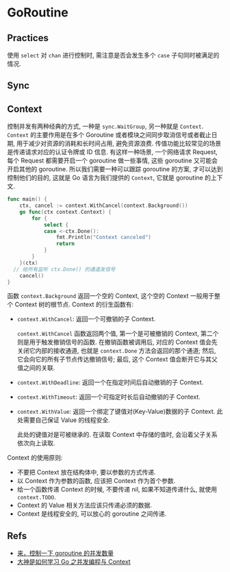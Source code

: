 # GoRoutine

## Practices
使用 `select` 对 `chan` 进行控制时, 需注意是否会发生多个 `case` 子句同时被满足的情况.

## Sync

## Context
控制并发有两种经典的方式, 一种是 `sync.WaitGroup`, 另一种就是 `Context`.
`Context` 的主要作用是在多个 Goroutine 或者模块之间同步取消信号或者截止日期, 用于减少对资源的消耗和长时间占用, 避免资源浪费. 传值功能比较常见的场景是传递请求对应的认证令牌或 ID 信息.
有这样一种场景, 一个网络请求 Request, 每个 Request 都需要开启一个 goroutine 做一些事情, 这些 goroutine 又可能会开启其他的 goroutine. 所以我们需要一种可以跟踪 goroutine 的方案, 才可以达到控制他们的目的, 这就是 Go 语言为我们提供的 `Context`, 它就是 goroutine 的上下文.

```go
func main() {
    ctx, cancel := context.WithCancel(context.Background())
    go func(ctx context.Context) {
		for {
			select {
			case <-ctx.Done():
				fmt.Println("Context canceled")
				return
			}
		}
	}(ctx)
  // 给所有监听 ctx.Done() 的通道发信号
	cancel()
}
```

函数 `context.Background` 返回一个空的 Context, 这个空的 Context 一般用于整个 Context 树的根节点.
Context 的衍生函数有:
* `context.WithCancel`: 返回一个可撤销的子 Context.

    `context.WithCancel` 函数返回两个值, 第一个是可被撤销的 Context, 第二个则是用于触发撤销信号的函数. 在撤销函数被调用后, 对应的 Context 值会先关闭它内部的接收通道, 也就是 `context.Done` 方法会返回的那个通道; 然后, 它会向它的所有子节点传达撤销信号; 最后, 这个 Context 值会断开它与其父值之间的关联.
    
* `context.WithDeadline`: 返回一个在指定时间后自动撤销的子 Context.
* `context.WithTimeout`: 返回一个可指定时长后自动撤销的子 Context.
* `context.WithValue`: 返回一个绑定了键值对(Key-Value)数据的子 Context. 此处需要自己保证 Value 的线程安全.

    此处的键值对是可被继承的. 在读取 Context 中存储的值时, 会沿着父子关系依次向上读取.
    
Context 的使用原则:
* 不要把 Context 放在结构体中, 要以参数的方式传递.
* 以 Context 作为参数的函数, 应该把 Context 作为首个参数.
* 给一个函数传递 Context 的时候, 不要传递 nil, 如果不知道传递什么, 就使用 `context.TODO`.
* Context 的 Value 相关方法应该只传递必须的数据.
* Context 是线程安全的, 可以放心的 goroutine 之间传递.

## Refs
* [来，控制一下 goroutine 的并发数量](https://github.com/EDDYCJY/blog/blob/master/talk/control-goroutine.md)
* [大神是如何学习 Go 之并发编程与 Context](https://mp.weixin.qq.com/s/fRb4G74LW-es87jxWkiByw)


